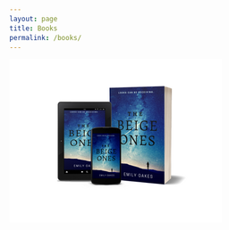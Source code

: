```yaml
---
layout: page
title: Books
permalink: /books/
---
```


[![Click to find out more.](/assets/images/Beige.png)](https://www.amazon.com/Beige-Ones-Emily-Oakes-ebook/dp/B07DHZ14GT/ref=sr_1_1?s=digital-text&ie=UTF8&qid=1529554570&sr=1-1&keywords=the+beige+ones/)


